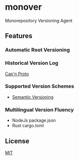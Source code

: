 # monover

Monorepository Versioning Agent

## Features

### Automatic Root Versioning

### Historical Version Log

[Cap'n Proto](https://github.com/capnproto/capnproto-rust)

### Supported Version Schemes

- [Semantic Versioning](https://semver.org/)

### Multilingual Version Fluency

- NodeJs package.json
- Rust cargo.toml

## License

[MIT](LICENSE)
